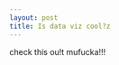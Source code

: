 ```yaml
---
layout: post
title: Is data viz cool?z
---
```


check this ou!t mufucka!!!

<script type = "text/javascript">
var dataset = [ 5, 10, 15, 20, 25 ];

d3.select("article")
  .append("svg")
    .attr("width", 960)
    .attr("height", 500)
  .append("g")
    .attr("transform", "translate(20,20)")
  .append("rect")
    .attr("width", 920)
    .attr("height", 460);


console.log("did it");
</script>
